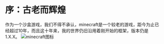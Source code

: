 # 序：古老而辉煌
作为一个沙盒游戏，我们不得不承认，minecraft是一个较老的游戏，距今为止已经超过10年，而且这十年来，我的世界仍旧沿用着刚开始的框架，版本仍是1.X.X。
![minecraft图标](mozutangsan.github.io/picture/6906-hvvuiym7930180.jpg)

